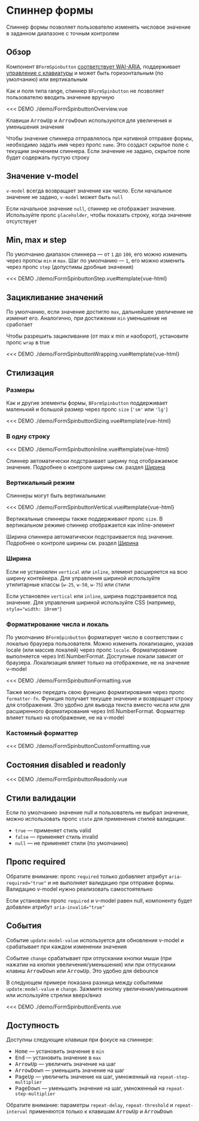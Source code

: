 # Спиннер формы

<PageHeader>

Спиннер формы позволяет пользователю изменять числовое значение в заданном диапазоне с точным контролем

</PageHeader>

## Обзор

Компонент `BFormSpinbutton` [соответствует WAI-ARIA](https://www.w3.org/TR/wai-aria-practices-1.2/#spinbutton), поддерживает [управление с клавиатуры](#accessibility) и может быть горизонтальным (по умолчанию) или вертикальным

Как и поля типа range, спиннер `BFormSpinbutton` не позволяет пользователю вводить значение вручную

<<< DEMO ./demo/FormSpinbuttonOverview.vue

Клавиши <kbd>ArrowUp</kbd> и <kbd>ArrowDown</kbd> используются для увеличения и уменьшения значения

Чтобы значение спиннера отправлялось при нативной отправке формы, необходимо задать имя через пропс `name`. Это создаст скрытое поле с текущим значением спиннера. Если значение не задано, скрытое поле будет содержать пустую строку

## Значение v-model

`v-model` всегда возвращает значение как число. Если начальное значение не задано, `v-model` может быть `null`

Если начальное значение `null`, спиннер не отображает значение. Используйте пропс `placeholder`, чтобы показать строку, когда значение отсутствует

## Min, max и step

По умолчанию диапазон спиннера — от `1` до `100`, его можно изменить через пропсы `min` и `max`. Шаг по умолчанию — `1`, его можно изменить через пропс `step` (допустимы дробные значения)

<<< DEMO ./demo/FormSpinbuttonStep.vue#template{vue-html}

## Зацикливание значений

По умолчанию, если значение достигло `max`, дальнейшее увеличение не изменит его. Аналогично, при достижении `min` уменьшение не сработает

Чтобы разрешить зацикливание (от max к min и наоборот), установите пропс `wrap` в true

<<< DEMO ./demo/FormSpinbuttonWrapping.vue#template{vue-html}

## Стилизация

### Размеры

Как и другие элементы формы, `BFormSpinbutton` поддерживает маленький и большой размер через пропс `size` (`'sm'` или `'lg'`)

<<< DEMO ./demo/FormSpinbuttonSizing.vue#template{vue-html}

### В одну строку

<<< DEMO ./demo/FormSpinbuttonInline.vue#template{vue-html}

Спиннер автоматически подстраивает ширину под отображаемое значение. Подробнее о контроле ширины см. раздел [Ширина](#width)

### Вертикальный режим

Спиннеры могут быть вертикальными:

<<< DEMO ./demo/FormSpinbuttonVertical.vue#template{vue-html}

Вертикальные спиннеры также поддерживают пропс `size`. В вертикальном режиме спиннер отображается как inline-элемент

Ширина спиннера автоматически подстраивается под значение. Подробнее о контроле ширины см. раздел [Ширина](#width)

### Ширина

Если не установлен `vertical` или `inline`, элемент расширяется на всю ширину контейнера. Для управления шириной используйте утилитарные классы (`w-25`, `w-50`, `w-75`) или стили

Если установлен `vertical` или `inline`, ширина подстраивается под значение. Для управления шириной используйте CSS (например, `style="width: 10rem"`)

### Форматирование числа и локаль

По умолчанию `BFormSpinbutton` форматирует число в соответствии с локалью браузера пользователя. Можно изменить локализацию, указав locale (или массив локалей) через пропс `locale`. Форматирование выполняется через Intl.NumberFormat. Доступные локали зависят от браузера. Локализация влияет только на отображение, не на значение v-model

<<< DEMO ./demo/FormSpinbuttonFormatting.vue

Также можно передать свою функцию форматирования через пропс `formatter-fn`. Функция получает текущее значение и возвращает строку для отображения. Это удобно для вывода текста вместо числа или для расширенного форматирования через Intl.NumberFormat. Форматтер влияет только на отображение, не на v-model

### Кастомный форматтер

<<< DEMO ./demo/FormSpinbuttonCustomFormatting.vue

## Состояния disabled и readonly

<<< DEMO ./demo/FormSpinbuttonReadonly.vue

## Стили валидации

Если по умолчанию значение null и пользователь не выбрал значение, можно использовать пропс `state` для применения стилей валидации:

- `true` — применяет стиль valid
- `false` — применяет стиль invalid
- `null` — не применяет стили (по умолчанию)

## Пропс required

Обратите внимание: пропс `required` только добавляет атрибут `aria-required="true"` и не выполняет валидацию при отправке формы. Валидацию v-model нужно реализовать самостоятельно

Если установлен пропс `required` и v-model равен null, компоненту будет добавлен атрибут `aria-invalid="true"`

## События

Событие `update:model-value` используется для обновления v-model и срабатывает при каждом изменении значения

Событие `change` срабатывает при отпускании кнопки мыши (при нажатии на кнопки увеличения/уменьшения) или при отпускании клавиш <kbd>ArrowDown</kbd> или <kbd>ArrowUp</kbd>. Это удобно для debounce

В следующем примере показана разница между событиями `update:model-value` и `change`. Зажмите кнопку увеличения/уменьшения или используйте стрелки вверх/вниз

<<< DEMO ./demo/FormSpinbuttonEvents.vue

## Доступность

Доступны следующие клавиши при фокусе на спиннере:

- <kbd>Home</kbd> — установить значение в `min`
- <kbd>End</kbd> — установить значение в `max`
- <kbd>ArrowUp</kbd> — увеличить значение на шаг
- <kbd>ArrowDown</kbd> — уменьшить значение на шаг
- <kbd>PageUp</kbd> — увеличить значение на шаг, умноженный на `repeat-step-multiplier`
- <kbd>PageDown</kbd> — уменьшить значение на шаг, умноженный на `repeat-step-multiplier`

Обратите внимание: параметры `repeat-delay`, `repeat-threshold` и `repeat-interval` применяются только к клавишам <kbd>ArrowUp</kbd> и <kbd>ArrowDown</kbd>

<ComponentReference :data="data" />

<script setup lang="ts">
import {data} from '../../data/components/formSpinbutton.data'
</script>
